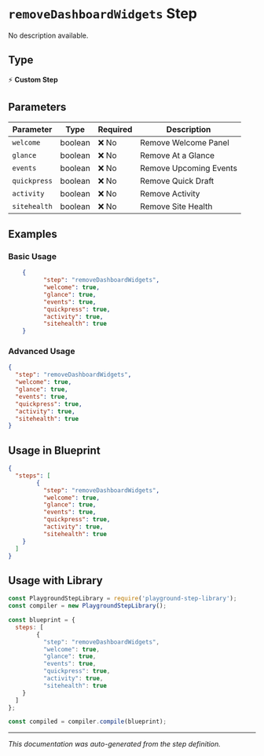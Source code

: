 # `removeDashboardWidgets` Step

No description available.

## Type
⚡ **Custom Step**

## Parameters

| Parameter | Type | Required | Description |
|-----------|------|----------|-------------|
| `welcome` | boolean | ❌ No | Remove Welcome Panel |
| `glance` | boolean | ❌ No | Remove At a Glance |
| `events` | boolean | ❌ No | Remove Upcoming Events |
| `quickpress` | boolean | ❌ No | Remove Quick Draft |
| `activity` | boolean | ❌ No | Remove Activity |
| `sitehealth` | boolean | ❌ No | Remove Site Health |


## Examples

### Basic Usage
```json
    {
          "step": "removeDashboardWidgets",
          "welcome": true,
          "glance": true,
          "events": true,
          "quickpress": true,
          "activity": true,
          "sitehealth": true
    }
```

### Advanced Usage
```json
{
  "step": "removeDashboardWidgets",
  "welcome": true,
  "glance": true,
  "events": true,
  "quickpress": true,
  "activity": true,
  "sitehealth": true
}
```

## Usage in Blueprint

```json
{
  "steps": [
        {
          "step": "removeDashboardWidgets",
          "welcome": true,
          "glance": true,
          "events": true,
          "quickpress": true,
          "activity": true,
          "sitehealth": true
    }
  ]
}
```

## Usage with Library

```javascript
const PlaygroundStepLibrary = require('playground-step-library');
const compiler = new PlaygroundStepLibrary();

const blueprint = {
  steps: [
        {
          "step": "removeDashboardWidgets",
          "welcome": true,
          "glance": true,
          "events": true,
          "quickpress": true,
          "activity": true,
          "sitehealth": true
    }
  ]
};

const compiled = compiler.compile(blueprint);
```

---

*This documentation was auto-generated from the step definition.*
